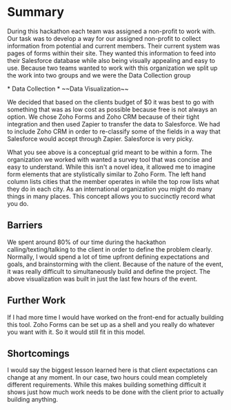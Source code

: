 <h1>Summary</h1>
<p>During this hackathon each team was assigned a non-profit to work with. Our task was to develop a way for our assigned non-profit to collect information from potential and current members. Their current system was pages of forms within their site. They wanted this information to feed into their Salesforce database while also being visually appealing and easy to use. Because two teams wanted to work with this organization we split up the work into two groups and we were the Data Collection group</p>
* Data Collection
* ~~Data Visualization~~ 

<p>We decided that based on the clients budget of $0 it was best to go with something that was as low cost as possible because free is not always an option. We chose Zoho Forms and Zoho CRM because of their tight integration and then used Zapier to transfer the data to Salesforce. We had to include Zoho CRM in order to re-classify some of the fields in a way that Salesforce would accept through Zapier. Salesforce is very picky.</p>

<p>What you see above is a conceptual grid meant to be within a form. The organization we worked with wanted a survey tool that was concise and easy to understand. While this isn't a novel idea, it allowed me to imagine form elements that are stylistically similar to Zoho Form. The left hand column lists cities that the member operates in while the top row lists what they do in each city. As an international organization you might do many things in many places. This concept allows you to succinctly record what you do.</p>


<h2>Barriers</h2>
<p>We spent around 80% of our time during the hackathon calling/texting/talking to the client in order to define the problem clearly. Normally, I would spend a lot of time upfront defining expectations and goals, and brainstorming with the client. Because of the nature of the event, it was really difficult to simultaneously build and define the project. The above visualization was built in just the last few hours of the event.</p>


<h2>Further Work</h2>
<p>If I had more time I would have worked on the front-end for actually building this tool. Zoho Forms can be set up as a shell and you really do whatever you want with it. So it would still fit in this model.</p>


<h2>Shortcomings</h2>
<p>I would say the biggest lesson learned here is that client expectations can change at any moment. In our case, two hours could mean completely different requirements. While this makes building something difficult it shows just how much work needs to be done with the client prior to actually building anything.</p>
